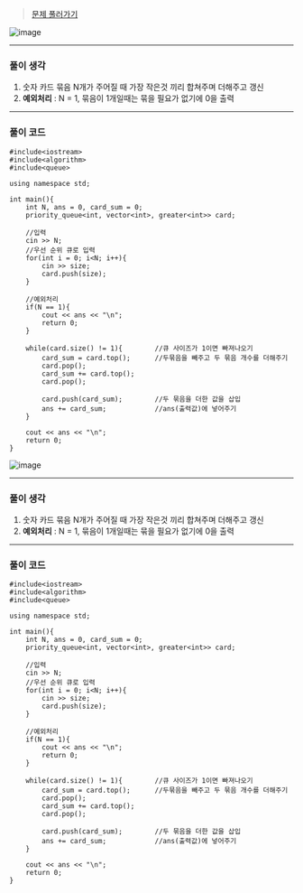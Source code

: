 
> [문제 풀러가기](https://www.acmicpc.net/problem/1715)

![image](https://img1.daumcdn.net/thumb/R1280x0/?scode=mtistory2&fname=https%3A%2F%2Fblog.kakaocdn.net%2Fdn%2FKNVZR%2FbtrQm8zrHHL%2FwOBWFQnkxRz2JCZz5pAWx0%2Fimg.png)

---
### 풀이 생각
1. 숫자 카드 묶음 N개가 주어질 때 가장 작은것 끼리 합쳐주며 더해주고 갱신
2. **예외처리** : N = 1, 묶음이 1개일때는 묶을 필요가 없기에 0을 출력

---
### 풀이 코드

```
#include<iostream>
#include<algorithm>
#include<queue>

using namespace std;

int main(){
    int N, ans = 0, card_sum = 0;
    priority_queue<int, vector<int>, greater<int>> card;

    //입력
    cin >> N;
    //우선 순위 큐로 입력
    for(int i = 0; i<N; i++){
        cin >> size;
        card.push(size);
    }
	
    //예외처리
    if(N == 1){
        cout << ans << "\n";
        return 0;
    }
	
    while(card.size() != 1){		//큐 사이즈가 1이면 빠져나오기
        card_sum = card.top();		//두묶음을 빼주고 두 묶음 개수를 더해주기
        card.pop();
        card_sum += card.top();
        card.pop();

        card.push(card_sum);		//두 묶음을 더한 값을 삽입
        ans += card_sum;			//ans(출력값)에 넣어주기
    }

    cout << ans << "\n";
    return 0;
}
```
![image](https://img1.daumcdn.net/thumb/R1280x0/?scode=mtistory2&fname=https%3A%2F%2Fblog.kakaocdn.net%2Fdn%2FKNVZR%2FbtrQm8zrHHL%2FwOBWFQnkxRz2JCZz5pAWx0%2Fimg.png)

---
### 풀이 생각
1. 숫자 카드 묶음 N개가 주어질 때 가장 작은것 끼리 합쳐주며 더해주고 갱신
2. **예외처리** : N = 1, 묶음이 1개일때는 묶을 필요가 없기에 0을 출력

---
### 풀이 코드

```
#include<iostream>
#include<algorithm>
#include<queue>

using namespace std;

int main(){
    int N, ans = 0, card_sum = 0;
    priority_queue<int, vector<int>, greater<int>> card;

    //입력
    cin >> N;
    //우선 순위 큐로 입력
    for(int i = 0; i<N; i++){
        cin >> size;
        card.push(size);
    }
	
    //예외처리
    if(N == 1){
        cout << ans << "\n";
        return 0;
    }
	
    while(card.size() != 1){		//큐 사이즈가 1이면 빠져나오기
        card_sum = card.top();		//두묶음을 빼주고 두 묶음 개수를 더해주기
        card.pop();
        card_sum += card.top();
        card.pop();

        card.push(card_sum);		//두 묶음을 더한 값을 삽입
        ans += card_sum;			//ans(출력값)에 넣어주기
    }

    cout << ans << "\n";
    return 0;
}
```
